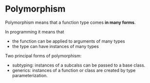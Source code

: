 # Polymorphism

Polymorphism means that a function type comes **in many forms**.

In programming it means that 
- the function can be applied to arguments of many types
- the type can have instances of many types

Two principal forms of polymorphism:
- subtyping: instances of a subcalss can be passed to a base class.
- generics: instances of a function or class are created by type parameterization.
